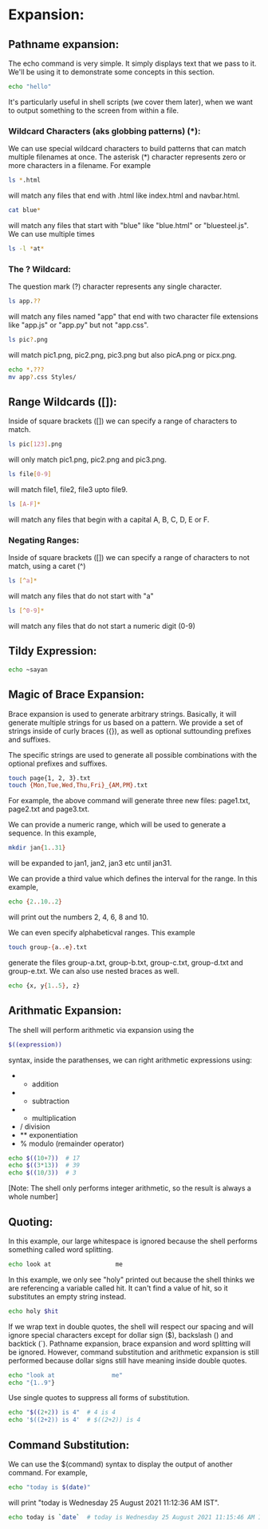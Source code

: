 # Expansion:
## Pathname expansion:
The echo command is very simple. It simply displays text that we pass to it. We'll be using it to demonstrate some concepts in this section.

```bash
echo "hello"
```

It's particularly useful in shell scripts (we cover them later), when we want to output something to the screen from within a file.

### Wildcard Characters (aks globbing patterns) (*):
We can use special wildcard characters to build patterns that can match multiple filenames at once. The asterisk (*) character represents zero or more characters in a filename. For example

```bash
ls *.html
```

will match any files that end with .html like index.html and navbar.html.

```bash
cat blue*
```

will match any files that start with "blue" like "blue.html" or "bluesteel.js". We can use multiple times

```bash
ls -l *at*
```

### The ? Wildcard:
The question mark (?) character represents any single character.

```bash
ls app.??
```

will match any files named "app" that end with two character file extensions like "app.js" or "app.py" but not "app.css".

```bash
ls pic?.png
```

will match pic1.png, pic2.png, pic3.png but also picA.png or picx.png.

```bash
echo *.???
mv app?.css Styles/
```

## Range Wildcards ([]):
Inside of square brackets ([]) we can specify a range of characters to match.

```bash
ls pic[123].png
```

will only match pic1.png, pic2.png and pic3.png.

```bash
ls file[0-9]
```

will match file1, file2, file3 upto file9.

```bash
ls [A-F]*
```

will match any files that begin with a capital A, B, C, D, E or F.

### Negating Ranges:
Inside of square brackets ([]) we can specify a range of characters to not match, using a caret (^)

```bash
ls [^a]*
```

will match any files that do not start with "a"

```bash
ls [^0-9]*
```

will match any files that do not start a numeric digit (0-9)

## Tildy Expression:

```bash
echo ~sayan
```

## Magic of Brace Expansion:
Brace expansion is used to generate arbitrary strings. Basically, it will generate multiple strings for us based on a pattern. We provide a set of strings inside of curly braces ({}), as well as optional suttounding prefixes and suffixes.

The specific strings are used to generate all possible combinations with the optional prefixes and suffixes.

```bash
touch page{1, 2, 3}.txt
touch {Mon,Tue,Wed,Thu,Fri}_{AM,PM}.txt
```

For example, the above command will generate three new files: page1.txt, page2.txt and page3.txt.

We can provide a numeric range, which will be used to generate a sequence. In this example,

```bash
mkdir jan{1..31}
```

will be expanded to jan1, jan2, jan3 etc until jan31.

We can provide a third value which defines the interval for the range. In this example,

```bash
echo {2..10..2}
```

will print out the numbers 2, 4, 6, 8 and 10.

We can even specify alphabeticval ranges. This example

```bash
touch group-{a..e}.txt
```

generate the files group-a.txt, group-b.txt, group-c.txt, group-d.txt and group-e.txt. We can also use nested braces as well.

```bash
echo {x, y{1..5}, z}
```

## Arithmatic Expansion:
The shell will perform arithmetic via expansion using the 

```bash
$((expression))
```
syntax, inside the parathenses, we can right arithmetic expressions using:

- + addition
- - subtraction
- * multiplication
- / division
- ** exponentiation
- % modulo (remainder operator)

```bash
echo $((10+7))  # 17
echo $((3*13))  # 39
echo $((10/3))  # 3
```

[Note: The shell only performs integer arithmetic, so the result is always a whole number]

## Quoting:
In this example, our large whitespace is ignored because the shell performs something called word splitting.

```bash
echo look at                  me
```

In this example, we only see "holy" printed out because the shell thinks we are referencing a variable called hit. It can't find a value of hit, so it substitutes an empty string instead.

```bash
echo holy $hit
```

If we wrap text in double quotes, the shell will respect our spacing and will ignore special characters except for dollar sign ($), backslash (\) and backtick (`). Pathname expansion, brace expansion and word splitting will be ignored. However, command substitution and arithmetic expansion is still performed because dollar signs still have meaning inside double quotes.

```bash
echo "look at                me"
echo "{1..9"}
```

Use single quotes to suppress all forms of substitution.

```bash
echo "$((2+2)) is 4"  # 4 is 4
echo '$((2+2)) is 4'  # $((2+2)) is 4
```

## Command Substitution:
We can use the $(command) syntax to display the output of another command. For example,

```bash
echo "today is $(date)"
```

will print "today is Wednesday 25 August 2021 11:12:36 AM IST".

```bash
echo today is `date`  # today is Wednesday 25 August 2021 11:15:46 AM IST
```
